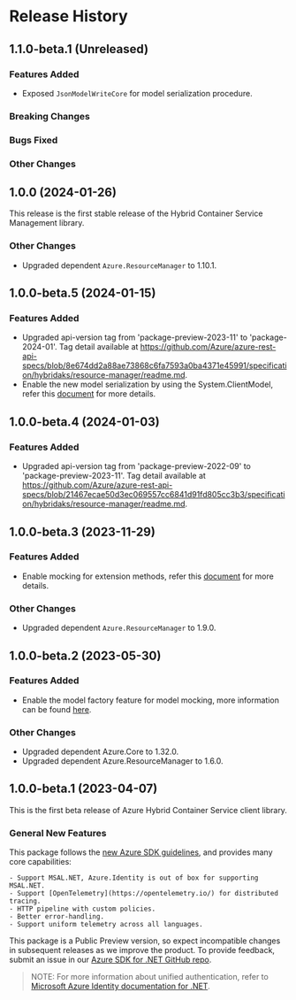 # Release History

## 1.1.0-beta.1 (Unreleased)

### Features Added

- Exposed `JsonModelWriteCore` for model serialization procedure.

### Breaking Changes

### Bugs Fixed

### Other Changes

## 1.0.0 (2024-01-26)

This release is the first stable release of the Hybrid Container Service Management library.

### Other Changes

- Upgraded dependent `Azure.ResourceManager` to 1.10.1.

## 1.0.0-beta.5 (2024-01-15)

### Features Added

- Upgraded api-version tag from 'package-preview-2023-11' to 'package-2024-01'. Tag detail available at https://github.com/Azure/azure-rest-api-specs/blob/8e674dd2a88ae73868c6fa7593a0ba4371e45991/specification/hybridaks/resource-manager/readme.md.
- Enable the new model serialization by using the System.ClientModel, refer this [document](https://aka.ms/azsdk/net/mrw) for more details.

## 1.0.0-beta.4 (2024-01-03)

### Features Added

- Upgraded api-version tag from 'package-preview-2022-09' to 'package-preview-2023-11'. Tag detail available at https://github.com/Azure/azure-rest-api-specs/blob/21467ecae50d3ec069557cc6841d91fd805cc3b3/specification/hybridaks/resource-manager/readme.md.

## 1.0.0-beta.3 (2023-11-29)

### Features Added

- Enable mocking for extension methods, refer this [document](https://aka.ms/azsdk/net/mocking) for more details.

### Other Changes

- Upgraded dependent `Azure.ResourceManager` to 1.9.0.

## 1.0.0-beta.2 (2023-05-30)

### Features Added

- Enable the model factory feature for model mocking, more information can be found [here](https://azure.github.io/azure-sdk/dotnet_introduction.html#dotnet-mocking-factory-builder).

### Other Changes

- Upgraded dependent Azure.Core to 1.32.0.
- Upgraded dependent Azure.ResourceManager to 1.6.0.

## 1.0.0-beta.1 (2023-04-07)

This is the first beta release of Azure Hybrid Container Service client library.

### General New Features

This package follows the [new Azure SDK guidelines](https://azure.github.io/azure-sdk/general_introduction.html), and provides many core capabilities:

    - Support MSAL.NET, Azure.Identity is out of box for supporting MSAL.NET.
    - Support [OpenTelemetry](https://opentelemetry.io/) for distributed tracing.
    - HTTP pipeline with custom policies.
    - Better error-handling.
    - Support uniform telemetry across all languages.

This package is a Public Preview version, so expect incompatible changes in subsequent releases as we improve the product. To provide feedback, submit an issue in our [Azure SDK for .NET GitHub repo](https://github.com/Azure/azure-sdk-for-net/issues).

> NOTE: For more information about unified authentication, refer to [Microsoft Azure Identity documentation for .NET](https://docs.microsoft.com//dotnet/api/overview/azure/identity-readme?view=azure-dotnet).
